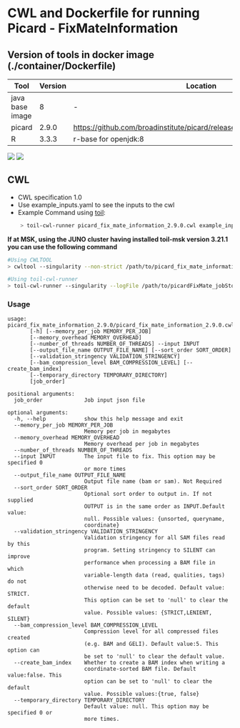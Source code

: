 # CWL and Dockerfile for running Picard - FixMateInformation

## Version of tools in docker image (./container/Dockerfile)

| Tool	| Version	| Location	|
|---	|---	|---	|
| java base image  	| 8 	|   -	|
| picard  	| 2.9.0  	|  https://github.com/broadinstitute/picard/releases/download/2.9.0/picard.jar	|
| R 	| 3.3.3	|  r-base for openjdk:8	|

[![](https://images.microbadger.com/badges/image/mskaccess/picard_2.9.0.svg)](https://microbadger.com/images/mskaccess/picard_2.9.0 "Get your own image badge on microbadger.com") [![](https://images.microbadger.com/badges/version/mskaccess/picard_2.9.0.svg)](https://microbadger.com/images/mskaccess/picard_2.9.0 "Get your own version badge on microbadger.com")

## CWL

- CWL specification 1.0
- Use example_inputs.yaml to see the inputs to the cwl
- Example Command using [toil](https://toil.readthedocs.io):

```bash
    > toil-cwl-runner picard_fix_mate_information_2.9.0.cwl example_inputs.yaml
```

**If at MSK, using the JUNO cluster having installed toil-msk version 3.21.1 you can use the following command**

```bash
#Using CWLTOOL
> cwltool --singularity --non-strict /path/to/picard_fix_mate_information_2.9.0.cwl /path/to/inputs.yaml

#Using toil-cwl-runner
> toil-cwl-runner --singularity --logFile /path/to/picardFixMate_jobStore.log  --jobStore /path/to/picardFixMate_jobStore --batchSystem lsf --workDir /path/to picardFixMate_toil_log --outdir . --writeLogs /path/to/picardFixMate_toil_log --logLevel DEBUG --stats --retryCount 2 --disableCaching --disableChaining --maxLogFileSize 20000000000 /path/to/picard_fix_mate_information_2.9.0/picard_fix_mate_information_2.9.0.cwl /path/to/inputs.yaml > picardFixMate_toil.stdout 2> picardFixMate_toil.stderr &
```

### Usage

```
usage: picard_fix_mate_information_2.9.0/picard_fix_mate_information_2.9.0.cwl
       [-h] [--memory_per_job MEMORY_PER_JOB]
       [--memory_overhead MEMORY_OVERHEAD]
       [--number_of_threads NUMBER_OF_THREADS] --input INPUT
       [--output_file_name OUTPUT_FILE_NAME] [--sort_order SORT_ORDER]
       [--validation_stringency VALIDATION_STRINGENCY]
       [--bam_compression_level BAM_COMPRESSION_LEVEL] [--create_bam_index]
       [--temporary_directory TEMPORARY_DIRECTORY]
       [job_order]

positional arguments:
  job_order             Job input json file

optional arguments:
  -h, --help            show this help message and exit
  --memory_per_job MEMORY_PER_JOB
                        Memory per job in megabytes
  --memory_overhead MEMORY_OVERHEAD
                        Memory overhead per job in megabytes
  --number_of_threads NUMBER_OF_THREADS
  --input INPUT         The input file to fix. This option may be specified 0
                        or more times
  --output_file_name OUTPUT_FILE_NAME
                        Output file name (bam or sam). Not Required
  --sort_order SORT_ORDER
                        Optional sort order to output in. If not supplied
                        OUTPUT is in the same order as INPUT.Default value:
                        null. Possible values: {unsorted, queryname,
                        coordinate}
  --validation_stringency VALIDATION_STRINGENCY
                        Validation stringency for all SAM files read by this
                        program. Setting stringency to SILENT can improve
                        performance when processing a BAM file in which
                        variable-length data (read, qualities, tags) do not
                        otherwise need to be decoded. Default value: STRICT.
                        This option can be set to 'null' to clear the default
                        value. Possible values: {STRICT,LENIENT, SILENT}
  --bam_compression_level BAM_COMPRESSION_LEVEL
                        Compression level for all compressed files created
                        (e.g. BAM and GELI). Default value:5. This option can
                        be set to 'null' to clear the default value.
  --create_bam_index    Whether to create a BAM index when writing a
                        coordinate-sorted BAM file. Default value:false. This
                        option can be set to 'null' to clear the default
                        value. Possible values:{true, false}
  --temporary_directory TEMPORARY_DIRECTORY
                        Default value: null. This option may be specified 0 or
                        more times.
```
